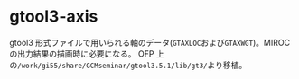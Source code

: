 # gtool3-axis

gtool3 形式ファイルで用いられる軸のデータ(`GTAXLOC`および`GTAXWGT`)。MIROC の出力結果の描画時に必要になる。
OFP 上の`/work/gi55/share/GCMseminar/gtool3.5.1/lib/gt3/`より移植。
